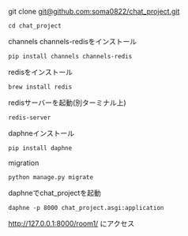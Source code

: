 git clone [git@github.com:soma0822/chat_project.git](https://github.com/soma0822/chat_project.git)
```
cd chat_project
```
channels channels-redisをインストール
```
pip install channels channels-redis
```
redisをインストール
```
brew install redis
```

redisサーバーを起動(別ターミナル上)
```
redis-server
```

daphneインストール
```
pip install daphne
```
migration
```
python manage.py migrate
```

daphneでchat_projectを起動
```
daphne -p 8000 chat_project.asgi:application
```
http://127.0.0.1:8000/room1/  にアクセス
